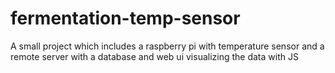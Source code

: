 # fermentation-temp-sensor
A small project which includes a raspberry pi with temperature sensor and a remote server with a database and web ui visualizing the data with JS
